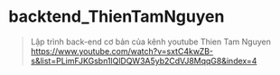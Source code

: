 # backtend_ThienTamNguyen

> Lập trình back-end cơ bản của kênh youtube Thien Tam Nguyen https://www.youtube.com/watch?v=sxtC4kwZB-s&list=PLimFJKGsbn1lQlDQW3A5yb2CdVJ8MqqG8&index=4
